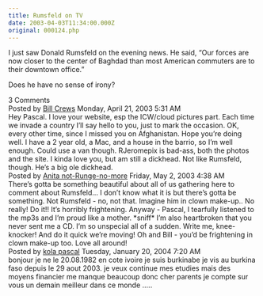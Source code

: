 ```yaml
---
title: Rumsfeld on TV
date: 2003-04-03T11:34:00.000Z
original: 000124.php
---
```


I just saw Donald Rumsfeld on the evening news. He said, “Our forces are now closer to the center of Baghdad than most American commuters are to their downtown office.”

Does he have no sense of irony?

<div class="commentdivider"></div><span class="commentheader">3 Comments</span>

<div class="commentdivider">
<span class="commentauthorbox">Posted by <a href="mailto&#58;BCrews&#64;swca&#46;com">Bill Crews</a></span>
<span class="commentdatebox">Monday, April 21, 2003</span>
<span class="commenttimebox"> 5:31 AM</span>
</div>
<div class="commentbody">Hey Pascal.  I love your website, esp the ICW/cloud pictures part.  Each time we invade a country I’ll say hello to you, just to mark the occasion.  OK, every other time, since I missed you on Afghanistan.  Hope you’re doing well.  I have a 2 year old, a Mac, and a house in the barrio, so I’m well enough. Could use a van though.  RJeromepix is bad-ass, both the photos and the site.  I kinda love you, but am still a dickhead.  Not like Rumsfeld, though.  He’s a big ole dickhead.</div>
<div class="commentdivider">
<span class="commentauthorbox">Posted by <a href="mailto&#58;zaranita&#64;bellsouth&#46;net">Anita not-Runge-no-more</a></span>
<span class="commentdatebox">Friday, May  2, 2003</span>
<span class="commenttimebox"> 4:38 AM</span>
</div>
<div class="commentbody">There’s gotta be something beautiful about all of us gathering here to comment about Rumsfeld… I don’t know what it is but there’s gotta be something.  Not Rumsfeld - no, not that. Imagine him in clown make-up.. No really! Do it!! It’s horribly frightening. Anyway - Pascal, I tearfully listened to the mp3s and I’m proud like a mother. *sniff* I’m also heartbroken that you never sent me a CD. I’m so unspecial all of a sudden. Write me, knee-knocker! And do it quick we’re moving! Oh and Bill - you’d be frightening in clown make-up too. Love all around!</div>
<div class="commentdivider">
<span class="commentauthorbox">Posted by <a href="http://www.pascal.com/cgi-bin/mt/mt-comments.cgi?__mode=red&id=583">kola pascal</a></span>
<span class="commentdatebox">Tuesday, January 20, 2004</span>
<span class="commenttimebox"> 7:20 AM</span>
</div>
<div class="commentbody">bonjour  je ne le 20.08.1982 en cote ivoire je suis burkinabe je vis au burkina faso depuis le 29 aout 2003.  je veux continue mes etudies mais des moyens financier me manque beaucoup donc cher parents je compte sur vous un demain meilleur dans ce monde …..</div>
